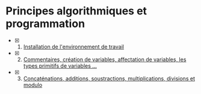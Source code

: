# Principes algorithmiques et programmation


- [X] 1. [Installation de l'environnement de travail](documentation/1.md)

- [X] 2. [Commentaires, création de variables, affectation de variables, les types primitifs de variables …](documentation/2.md)

- [X] 3. [Concaténations, additions, soustractions, multiplications, divisions et modulo](documentation/3.md)